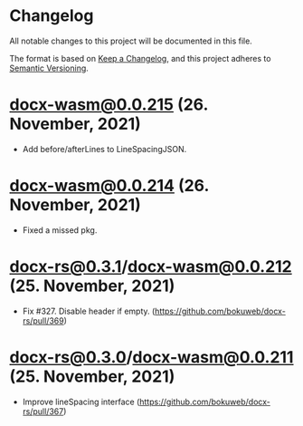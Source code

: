 # Changelog

All notable changes to this project will be documented in this file.

The format is based on [Keep a Changelog](https://keepachangelog.com/en/1.0.0/),
and this project adheres to [Semantic Versioning](https://semver.org/spec/v2.0.0.html).

# docx-wasm@0.0.215 (26. November, 2021)

- Add before/afterLines to LineSpacingJSON.

# docx-wasm@0.0.214 (26. November, 2021)

- Fixed a missed pkg.

# docx-rs@0.3.1/docx-wasm@0.0.212 (25. November, 2021)

- Fix #327. Disable header if empty. (https://github.com/bokuweb/docx-rs/pull/369)

# docx-rs@0.3.0/docx-wasm@0.0.211 (25. November, 2021)

- Improve lineSpacing interface (https://github.com/bokuweb/docx-rs/pull/367)
